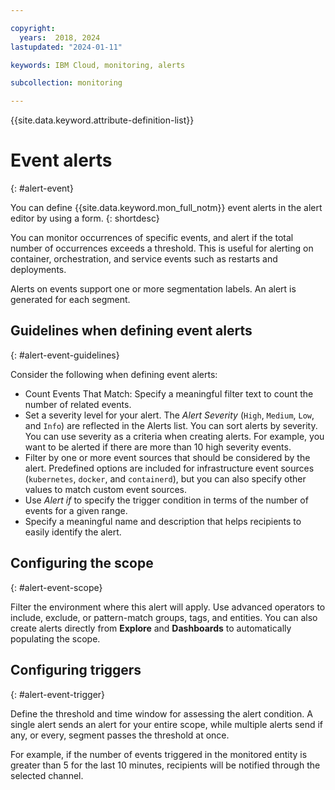 ```yaml
---

copyright:
  years:  2018, 2024
lastupdated: "2024-01-11"

keywords: IBM Cloud, monitoring, alerts

subcollection: monitoring

---
```


{{site.data.keyword.attribute-definition-list}}

# Event alerts
{: #alert-event}

You can define {{site.data.keyword.mon_full_notm}} event alerts in the alert editor by using a form.
{: shortdesc}

You can monitor occurrences of specific events, and alert if the total number of occurrences exceeds a threshold. This is useful for alerting on container, orchestration, and service events such as restarts and deployments.

Alerts on events support one or more segmentation labels. An alert is generated for each segment.

## Guidelines when defining event alerts
{: #alert-event-guidelines}

Consider the following when defining event alerts:

* Count Events That Match: Specify a meaningful filter text to count the number of related events.
* Set a severity level for your alert. The *Alert Severity* (`High`, `Medium`, `Low`, and `Info`) are reflected in the Alerts list. You can sort alerts by severity. You can use severity as a criteria when creating alerts. For example, you want to be alerted if there are more than 10 high severity events.
* Filter by one or more event sources that should be considered by the alert. Predefined options are included for infrastructure event sources (`kubernetes`, `docker`, and `containerd`), but you can also specify other values to match custom event sources. 
* Use *Alert if* to specify the trigger condition in terms of the number of events for a given range.
* Specify a meaningful name and description that helps recipients to easily identify the alert.

## Configuring the scope
{: #alert-event-scope}

Filter the environment where this alert will apply. Use advanced operators to include, exclude, or pattern-match groups, tags, and entities. You can also create alerts directly from **Explore** and **Dashboards** to automatically populating the scope.

## Configuring triggers
{: #alert-event-trigger}

Define the threshold and time window for assessing the alert condition. A single alert sends an alert for your entire scope, while multiple alerts send if any, or every, segment passes the threshold at once.

For example, if the number of events triggered in the monitored entity is greater than 5 for the last 10 minutes, recipients will be notified through the selected channel.

